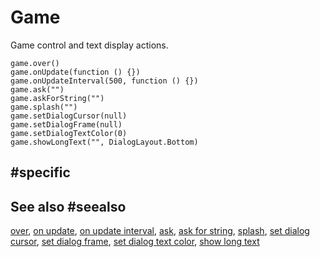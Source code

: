 # Game

Game control and text display actions.

```cards
game.over()
game.onUpdate(function () {})
game.onUpdateInterval(500, function () {})
game.ask("")
game.askForString("")
game.splash("")
game.setDialogCursor(null)
game.setDialogFrame(null)
game.setDialogTextColor(0)
game.showLongText("", DialogLayout.Bottom)
```

## #specific

## See also #seealso

[over](/reference/game/over),
[on update](/reference/game/on-update),
[on update interval](/reference/game/on-update-interval),
[ask](/reference/game/ask),
[ask for string](/reference/game/ask-for-string),
[splash](/reference/game/splash),
[set dialog cursor](/reference/game/set-dialog-cursor),
[set dialog frame](/reference/game/set-dialog-frame),
[set dialog text color](/reference/game/set-dialog-text-color),
[show long text](/reference/game/show-long-text)
